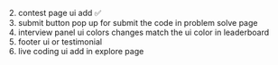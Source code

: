 2. contest page ui add ✅ 
1. submit button pop up for submit the code in problem solve page
3. interview panel ui colors changes match the ui color in leaderboard
4. footer ui or testimonial
5. live coding ui add in explore page



